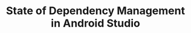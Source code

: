 ---
layout: talk
section-type: talk
title: "State of Dependency Management in Android Studio"
technology: Android
cover-img: "img/talks/as-cover.png"
thumb-img: "img/talks/as.png"
permalink: /talks/sodm-devfest-melbourne
location: "DevFest Melbourne 2023"
type: "In Person"
presentation-id: "2PACX-1vSmqp1fdG7aqmvEJJ6KYg3QGzT-WQ_BHS3Zvmh3gLJzq3Vc_o2iyblaWlpdOEf8toSsJI6WDEBEcocj"
youtube-id: ""
code-at:
    title: "GitHub"
    url: "https://github.com/kartikarora/android-14"
---